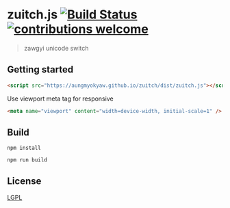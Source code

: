# zuitch.js [![Build Status][build]][build-url] [![contributions welcome][contri-badge]][contri-url]

> zawgyi unicode switch

## Getting started

```html
<script src="https://aungmyokyaw.github.io/zuitch/dist/zuitch.js"></script>
```

Use viewport meta tag for responsive

```html
<meta name="viewport" content="width=device-width, initial-scale=1" />
```

## Build

```
npm install
```

```
npm run build
```

## License

[LGPL](./LICENSE)

[contri-badge]: https://img.shields.io/badge/contributions-welcome-brightgreen.svg?style=flat
[contri-url]: https://github.com/AungMyoKyaw/zuitch/issues
[build]: https://travis-ci.org/AungMyoKyaw/zuitch.svg?branch=master
[build-url]: https://travis-ci.org/AungMyoKyaw/zuitch
